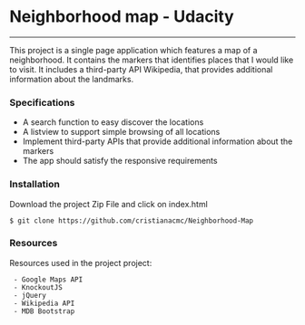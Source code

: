 # Neighborhood map - Udacity
---
This project is a single page application which features a map of a neighborhood. It contains the markers that identifies places that I would like to visit. It includes a third-party API Wikipedia, that provides additional information about the landmarks.

### Specifications

- A search function to easy discover the locations
- A listview to support simple browsing of all locations
- Implement third-party APIs that provide additional information about the markers
- The app should satisfy the responsive requirements


### Installation

Download the project Zip File and click on index.html

    $ git clone https://github.com/cristianacmc/Neighborhood-Map

### Resources

Resources used in the project project:

	 - Google Maps API
	 - KnockoutJS
	 - jQuery
	 - Wikipedia API
	 - MDB Bootstrap
